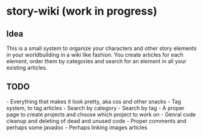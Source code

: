# story-wiki (work in progress)

<h2> Idea </h2>
This is a small system to organize your characters and other story elements in your worldbuilding in a wiki like fashion. You create articles for each element, order them by categories and search for an element in all your existing articles.

<h2> TODO </h2>
 - Everything that makes it look pretty, aka css and other snacks 
 - Tag system, to tag articles  
 - Search by category  
 - Search by tag 
 - A proper page to create projects and choose which project to work on 
 - Genral code cleanup and deleting of dead and unused code 
 - Proper comments and perhaps some javadoc 
 - Perhaps linking images articles 
